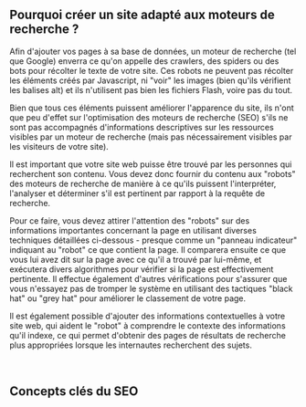<!-- Filename: Making_your_site_Search_Engine_Friendly / Display title: Rendre votre site compatible avec les moteurs de recherche -->

## Pourquoi créer un site adapté aux moteurs de recherche ?

Afin d'ajouter vos pages à sa base de données, un moteur de recherche
(tel que Google) enverra ce qu'on appelle des crawlers, des spiders ou
des bots pour récolter le texte de votre site. Ces robots ne peuvent pas
récolter les éléments créés par Javascript, ni "voir" les images (bien
qu'ils vérifient les balises alt) et ils n'utilisent pas bien les
fichiers Flash, voire pas du tout.

Bien que tous ces éléments puissent améliorer l'apparence du site, ils
n'ont que peu d'effet sur l'optimisation des moteurs de recherche (SEO)
s'ils ne sont pas accompagnés d'informations descriptives sur les
ressources visibles par un moteur de recherche (mais pas nécessairement
visibles par les visiteurs de votre site).

Il est important que votre site web puisse être trouvé par les personnes
qui recherchent son contenu. Vous devez donc fournir du contenu aux
"robots" des moteurs de recherche de manière à ce qu'ils puissent
l'interpréter, l'analyser et déterminer s'il est pertinent par rapport à
la requête de recherche.

Pour ce faire, vous devez attirer l'attention des "robots" sur des
informations importantes concernant la page en utilisant diverses
techniques détaillées ci-dessous - presque comme un "panneau indicateur"
indiquant au "robot" ce que contient la page. Il comparera ensuite ce
que vous lui avez dit sur la page avec ce qu'il a trouvé par lui-même,
et exécutera divers algorithmes pour vérifier si la page est
effectivement pertinente. Il effectue également d'autres vérifications
pour s'assurer que vous n'essayez pas de tromper le système en utilisant
des tactiques "black hat" ou "grey hat" pour améliorer le classement de
votre page.

Il est également possible d'ajouter des informations contextuelles à
votre site web, qui aident le "robot" à comprendre le contexte des
informations qu'il indexe, ce qui permet d'obtenir des pages de
résultats de recherche plus appropriées lorsque les internautes
recherchent des sujets.

 

## Concepts clés du SEO
